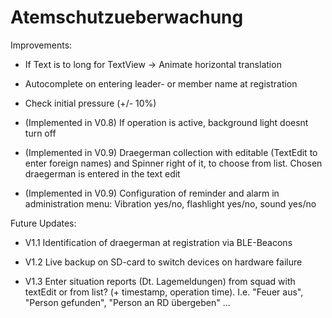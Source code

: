 # Atemschutzueberwachung

Improvements:

- If Text is to long for TextView -> Animate horizontal translation

- Autocomplete on entering leader- or member name at registration

- Check initial pressure (+/- 10%)

- (Implemented in V0.8) If operation is active, background light doesnt turn off

- (Implemented in V0.9) Draegerman collection with editable (TextEdit to enter foreign names) and Spinner right of it, to choose from list. Chosen draegerman is entered in the text edit

- (Implemented in V0.9) Configuration of reminder and alarm in administration menu: Vibration yes/no, flashlight yes/no, sound yes/no



Future Updates:

- V1.1 Identification of draegerman at registration via BLE-Beacons

- V1.2 Live backup on SD-card to switch devices on hardware failure

- V1.3  Enter situation reports (Dt. Lagemeldungen) from squad with textEdit or from list? (+ timestamp, operation time).
            I.e. "Feuer aus", "Person gefunden", "Person an RD übergeben" ...
